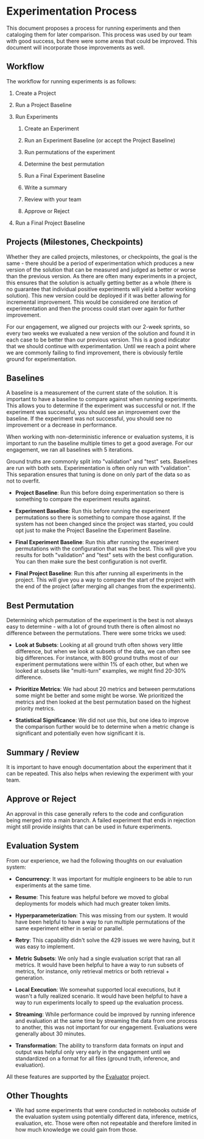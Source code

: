 # Experimentation Process

This document proposes a process for running experiments and then cataloging them for later comparison. This process was used by our team with good success, but there were some areas that could be improved. This document will incorporate those improvements as well.

## Workflow

The workflow for running experiments is as follows:

1. Create a Project

1. Run a Project Baseline

1. Run Experiments

    1. Create an Experiment

    1. Run an Experiment Baseline (or accept the Project Baseline)

    1. Run permutations of the experiment

    1. Determine the best permutation

    1. Run a Final Experiment Baseline

    1. Write a summary

    1. Review with your team

    1. Approve or Reject

1. Run a Final Project Baseline

## Projects (Milestones, Checkpoints)

Whether they are called projects, milestones, or checkpoints, the goal is the same - there should be a period of experimentation which produces a new version of the solution that can be measured and judged as better or worse than the previous version. As there are often many experiments in a project, this ensures that the solution is actually getting better as a whole (there is no guarantee that individual positive experiments will yield a better working solution). This new version could be deployed if it was better allowing for incremental improvement. This would be considered one iteration of experimentation and then the process could start over again for further improvement.

For our engagement, we aligned our projects with our 2-week sprints, so every two weeks we evaluated a new version of the solution and found it in each case to be better than our previous version. This is a good indicator that we should continue with experimentation. Until we reach a point where we are commonly failing to find improvement, there is obviously fertile ground for experimentation.

## Baselines

A baseline is a measurement of the current state of the solution. It is important to have a baseline to compare against when running experiments. This allows you to determine if the experiment was successful or not. If the experiment was successful, you should see an improvement over the baseline. If the experiment was not successful, you should see no improvement or a decrease in performance.

When working with non-deterministic inference or evaluation systems, it is important to run the baseline multiple times to get a good average. For our engagement, we ran all baselines with 5 iterations.

Ground truths are commonly split into "validation" and "test" sets. Baselines are run with both sets. Experimentation is often only run with "validation". This separation ensures that tuning is done on only part of the data so as not to overfit.

- **Project Baseline**: Run this before doing experimentation so there is something to compare the experiment results against.

- **Experiment Baseline**: Run this before running the experiment permutations so there is something to compare those against. If the system has not been changed since the project was started, you could opt just to make the Project Baseline the Experiment Baseline.

- **Final Experiment Baseline**: Run this after running the experiment permutations with the configuration that was the best. This will give you results for both "validation" and "test" sets with the best configuration. You can then make sure the best configuration is not overfit.

- **Final Project Baseline**: Run this after running all experiments in the project. This will give you a way to compare the start of the project with the end of the project (after merging all changes from the experiments).

## Best Permutation

Determining which permutation of the experiment is the best is not always easy to determine - with a lot of ground truth there is often almost no difference between the permutations. There were some tricks we used:

- **Look at Subsets**: Looking at all ground truth often shows very little difference, but when we look at subsets of the data, we can often see big differences. For instance, with 800 ground truths most of our experiment permutations were within 1% of each other, but when we looked at subsets like "multi-turn" examples, we might find 20-30% difference.

- **Prioritize Metrics**: We had about 20 metrics and between permutations some might be better and some might be worse. We prioritized the metrics and then looked at the best permutation based on the highest priority metrics.

- **Statistical Significance**: We did not use this, but one idea to improve the comparison further would be to determine when a metric change is significant and potentially even how significant it is.

## Summary / Review

It is important to have enough documentation about the experiment that it can be repeated. This also helps when reviewing the experiment with your team.

## Approve or Reject

An approval in this case generally refers to the code and configuration being merged into a main branch. A failed experiment that ends in rejection might still provide insights that can be used in future experiments.

## Evaluation System

From our experience, we had the following thoughts on our evaluation system:

- **Concurrency**: It was important for multiple engineers to be able to run experiments at the same time.

- **Resume**: This feature was helpful before we moved to global deployments for models which had much greater token limits.

- **Hyperparameterization**: This was missing from our system. It would have been helpful to have a way to run multiple permutations of the same experiment either in serial or parallel.

- **Retry**: This capability didn't solve the 429 issues we were having, but it was easy to implement.

- **Metric Subsets**: We only had a single evaluation script that ran all metrics. It would have been helpful to have a way to run subsets of metrics, for instance, only retrieval metrics or both retrieval + generation.

- **Local Execution**: We somewhat supported local executions, but it wasn't a fully realized scenario. It would have been helpful to have a way to run experiments locally to speed up the evaluation process.

- **Streaming**: While performance could be improved by running inference and evaluation at the same time by streaming the data from one process to another, this was not important for our engagement. Evaluations were generally about 30 minutes.

- **Transformation**: The ability to transform data formats on input and output was helpful only very early in the engagement until we standardized on a format for all files (ground truth, inference, and evaluation).

All these features are supported by the [Evaluator](./evaluator) project.

## Other Thoughts

- We had some experiments that were conducted in notebooks outside of the evaluation system using potentially different data, inference, metrics, evaluation, etc. Those were often not repeatable and therefore limited in how much knowledge we could gain from those.